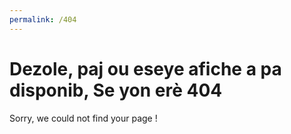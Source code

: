 ```yaml
---
permalink: /404
---
```


# Dezole, paj ou eseye afiche a pa disponib, Se yon erè 404

Sorry, we could not find your page !
